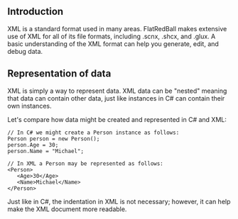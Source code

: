 ## Introduction

XML is a standard format used in many areas. FlatRedBall makes extensive use of XML for all of its file formats, including .scnx, .shcx, and .glux. A basic understanding of the XML format can help you generate, edit, and debug data.

## Representation of data

XML is simply a way to represent data. XML data can be "nested" meaning that data can contain other data, just like instances in C# can contain their own instances.

Let's compare how data might be created and represented in C# and XML:

    // In C# we might create a Person instance as follows:
    Person person = new Person();
    person.Age = 30;
    person.Name = "Michael";

    // In XML a Person may be represented as follows:
    <Person>
       <Age>30</Age>
       <Name>Michael</Name>
    </Person>

Just like in C#, the indentation in XML is not necessary; however, it can help make the XML document more readable.
